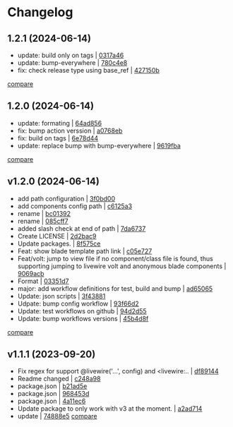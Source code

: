 # Changelog

## 1.2.1 (2024-06-14)

* update: build only on tags | [0317a46](https://github.com/asieduernest12/vscode-livewire-goto/commit/0317a462c422f3c68e180b04a3e4a5c623aebbb2)
* update: bump-everywhere | [780c4e8](https://github.com/asieduernest12/vscode-livewire-goto/commit/780c4e81189c81e5aac93bc7511f6b94c6efc606)
* fix: check release type using base_ref | [427150b](https://github.com/asieduernest12/vscode-livewire-goto/commit/427150b1a93a08072c0e4b4516bd406770c8304e)

[compare](https://github.com/asieduernest12/vscode-livewire-goto/compare/1.2.0...1.2.1)

## 1.2.0 (2024-06-14)

* update: formating | [64ad856](https://github.com/asieduernest12/vscode-livewire-goto/commit/64ad856cbbd27ab6a7644026cf3329d9239f4fbd)
* fix: bump action verssion | [a0768eb](https://github.com/asieduernest12/vscode-livewire-goto/commit/a0768ebb4303cc3cf9a07d7b8e228f5c20539e69)
* fix: build on tags | [6e78d44](https://github.com/asieduernest12/vscode-livewire-goto/commit/6e78d44d2c944c9247cda782a9d7e8430751d800)
* update: replace bump with bump-everywhere | [9619fba](https://github.com/asieduernest12/vscode-livewire-goto/commit/9619fbae83bba1925cc9997a2636998ab7f7f7c5)

[compare](https://github.com/asieduernest12/vscode-livewire-goto/compare/v1.2.0...1.2.0)

## v1.2.0 (2024-06-14)

* add path configuration | [3f0bd00](https://github.com/asieduernest12/vscode-livewire-goto/commit/3f0bd0084411a3c2de41a8baaff65b4409428062)
* add components config path | [c6125a3](https://github.com/asieduernest12/vscode-livewire-goto/commit/c6125a30519c74b6525cc9749cff86bdb083aa33)
* rename | [bc01392](https://github.com/asieduernest12/vscode-livewire-goto/commit/bc01392d740bb4c383c05e1a4c2460d1f51f612a)
* rename | [085cff7](https://github.com/asieduernest12/vscode-livewire-goto/commit/085cff700a264d52e3edd9265a404b912ebc19da)
* added slash check at end of path | [7da6737](https://github.com/asieduernest12/vscode-livewire-goto/commit/7da67378cc17be17acf9afba0a8517f91d8a9a96)
* Create LICENSE | [2d2bac9](https://github.com/asieduernest12/vscode-livewire-goto/commit/2d2bac9c2e43b9a49f4a3363bb21134c5d6f5575)
* Update packages. | [8f575ce](https://github.com/asieduernest12/vscode-livewire-goto/commit/8f575ce6733df8a3725328773df593e884c24e1e)
* Feat: show blade template path link | [c05e727](https://github.com/asieduernest12/vscode-livewire-goto/commit/c05e7276485cc770cda9e19a7c6dd3e7fda4f2ab)
* Feat/volt: jump to view file if no component/class file is found, thus supporting jumping to livewire volt and anonymous blade components | [9069acb](https://github.com/asieduernest12/vscode-livewire-goto/commit/9069acbd9476d97b450885413307fb4f2aecd442)
* Format | [03351d7](https://github.com/asieduernest12/vscode-livewire-goto/commit/03351d7d31eb2c6167c91c4f1c287f78aca42e6d)
* major: add workflow definitions for test, build and bump | [ad65065](https://github.com/asieduernest12/vscode-livewire-goto/commit/ad65065e0d0d95007734bcaf17b5a8e9715a6cad)
* Update: json scripts | [3f43881](https://github.com/asieduernest12/vscode-livewire-goto/commit/3f4388140100227f2eb1340cd46f745b4e885d6e)
* Udpate: bump config workflow | [93f66d2](https://github.com/asieduernest12/vscode-livewire-goto/commit/93f66d2b8b38a42b5eb52d9271711e137ab9e2ca)
* Update: test workflows on github | [94d2d55](https://github.com/asieduernest12/vscode-livewire-goto/commit/94d2d55ce98fa88f53cac207c5685da88c539b7e)
* Update: bump workflows versions | [45b4d8f](https://github.com/asieduernest12/vscode-livewire-goto/commit/45b4d8f3ad7ba63efa152145344a0c50defde9b4)

[compare](https://github.com/asieduernest12/vscode-livewire-goto/compare/v1.1.1...v1.2.0)

## v1.1.1 (2023-09-20)

* Fix regex for support @livewire('...', config) and <livewire:.. | [df89144](https://github.com/asieduernest12/vscode-livewire-goto/commit/df89144d586281297d3d5c61f1677eaa0163fce2)
* Readme changed | [c248a98](https://github.com/asieduernest12/vscode-livewire-goto/commit/c248a98c3ca9bb4453c8a12baef07d6da4b53841)
* package.json | [b21ad5e](https://github.com/asieduernest12/vscode-livewire-goto/commit/b21ad5e9a014629dc9e2f50c6d2a7948cb4a83ca)
* package.json | [968453d](https://github.com/asieduernest12/vscode-livewire-goto/commit/968453d54484237219841bfe2a426af9a6d869c0)
* package.json | [4a11ec6](https://github.com/asieduernest12/vscode-livewire-goto/commit/4a11ec6477aa35bc1b6b45943d01686f7afeca3a)
* Update package to only work with v3 at the moment. | [a2ad714](https://github.com/asieduernest12/vscode-livewire-goto/commit/a2ad7143f997a1acd6ed3bf3ae6639c5b989ea3c)
* update | [74888e5](https://github.com/asieduernest12/vscode-livewire-goto/commit/74888e522488b2fdb4e975cc19a45e536964eeef)
[compare](https://github.com/asieduernest12/vscode-livewire-goto/compare/3a494228e21abaf3ccfd04e23250ad1413e710dd...74888e522488b2fdb4e975cc19a45e536964eeef)
